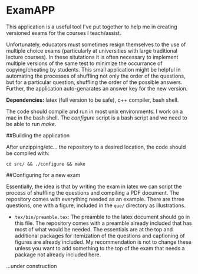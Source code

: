 ExamAPP
=======

This application is a useful tool I've put together to help me in creating versioned exams for the courses I teach/assist.

Unfortunately, educators must sometimes resign themselves to the use of multiple choice exams (particularly at universities with large traditional lecture courses). In these situtations it is often necessary to implement multiple versions of the same test to minimize the occurrance of copying/cheating by students. This small application might be helpful in automating the processes of shuffling not only the order of the questions, but for a particular question, shuffling the order of the possible answers. Further, the application auto-genarates an answer key for the new version.

**Dependencies:** latex (full version to be safe), c++ compiler, bash shell.

The code should compile and run in most unix environments. I work on a mac in the bash shell. The *configure* script is a bash script and we need to be able to run *make*.

##Building the application

After unzipping/etc... the repository to a desired location, the code should be compiled with:
  
  `cd src/ && ./configure && make`
  

##Configuring for a new exam

Essentially, the idea is that by writing the exam in latex we can script the process of shuffling the questions and compiling a PDF document. The repository comes with everything needed as an example. There are three questions, one with a figure, included in the `que/` directory as illustrations.

- `tex/bin/preamble.tex`:
  The preamble to the latex document should go in this file. The repository comes with a preamble already included that has most of what would be needed. The essentials are at the top and additional packages for itemization of the questions and captioning of figures are already included. My recommendation is not to change these unless you want to add something to the top of the exam that needs a package not already included here.

...under construction
